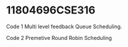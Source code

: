 # 11804696CSE316
Code 1 Multi level feedback Queue Scheduling.




Code 2 Premetive Round Robin Scheduling
